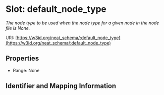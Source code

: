 # Slot: default_node_type
_The node type to be used when the node type for a given node in the node file is None._


URI: [https://w3id.org/neat_schema/:default_node_type](https://w3id.org/neat_schema/:default_node_type)



<!-- no inheritance hierarchy -->


## Properties

 * Range: None



## Identifier and Mapping Information





